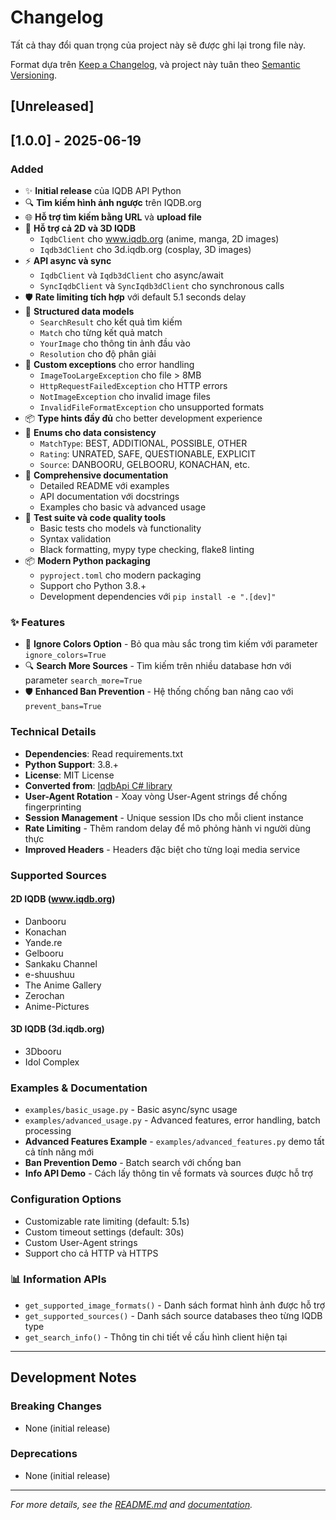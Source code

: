 # Changelog

Tất cả thay đổi quan trọng của project này sẽ được ghi lại trong file này.

Format dựa trên [Keep a Changelog](https://keepachangelog.com/en/1.0.0/),
và project này tuân theo [Semantic Versioning](https://semver.org/spec/v2.0.0.html).

## [Unreleased]

## [1.0.0] - 2025-06-19

### Added
- ✨ **Initial release** của IQDB API Python
- 🔍 **Tìm kiếm hình ảnh ngược** trên IQDB.org
- 🌐 **Hỗ trợ tìm kiếm bằng URL** và **upload file**
- 🎯 **Hỗ trợ cả 2D và 3D IQDB**
  - `IqdbClient` cho www.iqdb.org (anime, manga, 2D images)
  - `Iqdb3dClient` cho 3d.iqdb.org (cosplay, 3D images)
- ⚡ **API async và sync**
  - `IqdbClient` và `Iqdb3dClient` cho async/await
  - `SyncIqdbClient` và `SyncIqdb3dClient` cho synchronous calls
- 🛡️ **Rate limiting tích hợp** với default 5.1 seconds delay
- 🎨 **Structured data models**
  - `SearchResult` cho kết quả tìm kiếm
  - `Match` cho từng kết quả match
  - `YourImage` cho thông tin ảnh đầu vào
  - `Resolution` cho độ phân giải
- 🔧 **Custom exceptions** cho error handling
  - `ImageTooLargeException` cho file > 8MB
  - `HttpRequestFailedException` cho HTTP errors
  - `NotImageException` cho invalid image files
  - `InvalidFileFormatException` cho unsupported formats
- 📦 **Type hints đầy đủ** cho better development experience
- 🧩 **Enums cho data consistency**
  - `MatchType`: BEST, ADDITIONAL, POSSIBLE, OTHER
  - `Rating`: UNRATED, SAFE, QUESTIONABLE, EXPLICIT  
  - `Source`: DANBOORU, GELBOORU, KONACHAN, etc.
- 📖 **Comprehensive documentation**
  - Detailed README với examples
  - API documentation với docstrings
  - Examples cho basic và advanced usage
- 🧪 **Test suite và code quality tools**
  - Basic tests cho models và functionality
  - Syntax validation
  - Black formatting, mypy type checking, flake8 linting
- 📦 **Modern Python packaging**
  - `pyproject.toml` cho modern packaging
  - Support cho Python 3.8.+
  - Development dependencies với `pip install -e ".[dev]"`

### ✨ Features
- 🎨 **Ignore Colors Option** - Bỏ qua màu sắc trong tìm kiếm với parameter `ignore_colors=True`
- 🔍 **Search More Sources** - Tìm kiếm trên nhiều database hơn với parameter `search_more=True`
- 🛡️ **Enhanced Ban Prevention** - Hệ thống chống ban nâng cao với `prevent_bans=True`

### Technical Details
- **Dependencies**: Read requirements.txt
- **Python Support**: 3.8.+
- **License**: MIT License
- **Converted from**: [IqdbApi C# library](https://github.com/ImoutoChan/IqdbApi)
- **User-Agent Rotation** - Xoay vòng User-Agent strings để chống fingerprinting
- **Session Management** - Unique session IDs cho mỗi client instance
- **Rate Limiting** - Thêm random delay để mô phỏng hành vi người dùng thực
- **Improved Headers** - Headers đặc biệt cho từng loại media service

### Supported Sources
#### 2D IQDB (www.iqdb.org)
- Danbooru
- Konachan
- Yande.re  
- Gelbooru
- Sankaku Channel
- e-shuushuu
- The Anime Gallery
- Zerochan
- Anime-Pictures

#### 3D IQDB (3d.iqdb.org) 
- 3Dbooru
- Idol Complex

### Examples & Documentation
- `examples/basic_usage.py` - Basic async/sync usage
- `examples/advanced_usage.py` - Advanced features, error handling, batch processing
- **Advanced Features Example** - `examples/advanced_features.py` demo tất cả tính năng mới
- **Ban Prevention Demo** - Batch search với chống ban
- **Info API Demo** - Cách lấy thông tin về formats và sources được hỗ trợ

### Configuration Options
- Customizable rate limiting (default: 5.1s)
- Custom timeout settings (default: 30s)
- Custom User-Agent strings
- Support cho cả HTTP và HTTPS

### 📊 Information APIs
- `get_supported_image_formats()` - Danh sách format hình ảnh được hỗ trợ
- `get_supported_sources()` - Danh sách source databases theo từng IQDB type
- `get_search_info()` - Thông tin chi tiết về cấu hình client hiện tại

---

## Development Notes

### Breaking Changes
- None (initial release)

### Deprecations  
- None (initial release)

---

*For more details, see the [README.md](README.md) and [documentation](docs/).*